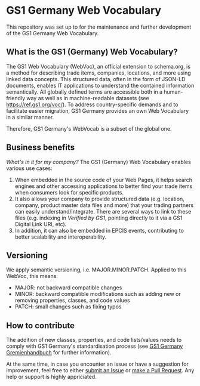 # GS1 Germany Web Vocabulary

This repository was set up to for the maintenance and further development of the GS1 Germany Web Vocabulary.

## What is the GS1 (Germany) Web Vocabulary?

The GS1 Web Vocabulary (WebVoc), an official extension to schema.org, is a method for describing trade items, companies, locations, and more using linked data concepts. This structured data, often in the form of JSON-LD documents, enables IT applications to understand the contained information semantically. All globally defined terms are accessible both in a human-friendly way as well as in machine-readable datasets (see <https://ref.gs1.org/voc/>). To address country-specific demands and to facilitate easier migration, GS1 Germany provides an own Web Vocabulary in a similar manner.

Therefore, GS1 Germany's WebVocab is a subset of the global one.

## Business benefits

*What's in it for my company?* The GS1 (Germany) Web Vocabulary enables various use cases:

1. When embedded in the source code of your Web Pages, it helps search engines and other accessing applications to better find your trade items when consumers look for specific products.
2. It also allows your company to provide structured data (e.g.  location, company, product master data files and more) that your trading partners can easily understand/integrate. There are several ways to link to these files (e.g. indexing in *Verified by GS1*, pointing directly to it via a GS1 Digital Link URI, etc).
3. In addition, it can also be embedded in EPCIS events, contributing to better scalability and interoperability.

## Versioning

We apply semantic versioning, i.e. MAJOR.MINOR.PATCH.
Applied to this WebVoc, this means:

- MAJOR: not backward compatible changes
- MINOR: backward compatible modifications such as adding new or removing properties, classes, and code values
- PATCH: small changes such as fixing typos

## How to contribute

The addition of new classes, properties, and code lists/values needs to comply with GS1 Germany's standardisation process (see [GS1 Germany Gremienhandbuch](https://www.gs1-germany.de/fileadmin/gs1/basis_informationen/gs1-germany-handbuch-gremienstruktur.pdf) for further information).

At the same time, in case you encounter an issue or have a suggestion for improvement, feel free to either [submit an Issue](https://github.com/gs1-germany/gs1GermanyWebVoc/issues) or [make a Pull Request](https://github.com/gs1-germany/gs1GermanyWebVoc/pulls). Any help or support is highly appriciated.
